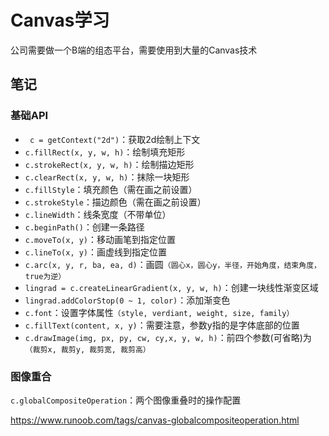 # Canvas学习

公司需要做一个B端的组态平台，需要使用到大量的Canvas技术



## 笔记

### 基础API

* ` c = getContext("2d")`：获取2d绘制上下文
* `c.fillRect(x, y, w, h)`：绘制填充矩形
* `c.strokeRect(x, y, w, h)`：绘制描边矩形
* `c.clearRect(x, y, w, h)`：抹除一块矩形
* `c.fillStyle`：填充颜色（需在画之前设置）
* `c.strokeStyle`：描边颜色（需在画之前设置）
* `c.lineWidth`：线条宽度（不带单位）
* `c.beginPath()`：创建一条路径
* `c.moveTo(x, y)`：移动画笔到指定位置
* `c.lineTo(x, y)`：画虚线到指定位置
* `c.arc(x, y, r, ba, ea, d)`：画圆`（圆心x，圆心y，半径，开始角度，结束角度，true为逆）`
* `lingrad = c.createLinearGradient(x, y, w, h)`：创建一块线性渐变区域
* `lingrad.addColorStop(0 ~ 1, color)`：添加渐变色 
* `c.font`：设置字体属性`（style, verdiant, weight, size, family）`
* `c.fillText(content, x, y)`：需要注意，参数y指的是字体底部的位置
* `c.drawImage(img, px, py, cw, cy,x, y, w, h)`：前四个参数(可省略)为`（裁剪x, 裁剪y, 裁剪宽, 裁剪高）`





### 图像重合

`c.globalCompositeOperation`：两个图像重叠时的操作配置

https://www.runoob.com/tags/canvas-globalcompositeoperation.html











































